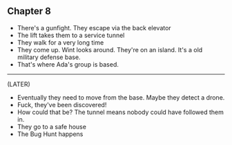 ## Chapter 8

- There's a gunfight. They escape via the back elevator
- The lift takes them to a service tunnel
- They walk for a very long time
- They come up. Wint looks around. They're on an island. It's a old military defense base.
- That's where Ada's group is based.

---

(LATER)

- Eventually they need to move from the base. Maybe they detect a drone.
- Fuck, they've been discovered!
- How could that be? The tunnel means nobody could have followed them in.
- They go to a safe house
- The Bug Hunt happens
